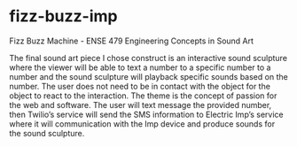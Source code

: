 fizz-buzz-imp
=============

Fizz Buzz Machine - ENSE 479 Engineering Concepts in Sound Art

The final sound art piece I chose construct is an interactive sound sculpture where the viewer will be able to text a number to a specific number to a number and the sound sculpture will playback specific sounds based on the number. The user does not need to be in contact with the object for the object to react to the interaction. The theme is the concept of passion for the web and software. The user will text message the provided number, then Twilio’s service will send the SMS information to Electric Imp’s service where it will communication with the Imp device and produce sounds for the sound sculpture.
